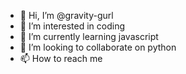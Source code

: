 - 👋 Hi, I’m @gravity-gurl
- 👀 I’m interested in coding
- 🌱 I’m currently learning javascript
- 💞️ I’m looking to collaborate on python
- 📫 How to reach me

<!---
gravity-gurl/gravity-gurl is a ✨ special ✨ repository because its `README.md` (this file) appears on your GitHub profile.
You can click the Preview link to take a look at your changes.
--->
